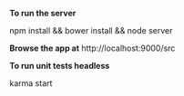 <b>To run the server</b>

npm install && bower install && node server


<b>Browse the app at</b> http://localhost:9000/src


<b>To run unit tests headless</b>

karma start
